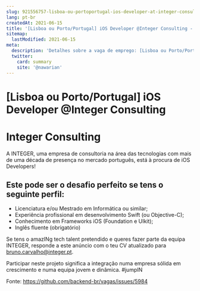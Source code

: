 ```yaml
---
slug: 921556757-lisboa-ou-portoportugal-ios-developer-at-integer-consulting
lang: pt-br
createdAt: 2021-06-15
title: '[Lisboa ou Porto/Portugal] iOS Developer @Integer Consulting - Vaga de Emprego'
sitemap:
  lastModified: 2021-06-15
meta:
  description: 'Detalhes sobre a vaga de emprego: [Lisboa ou Porto/Portugal] iOS Developer @Integer Consulting'
  twitter:
    card: summary
    site: '@nawarian'
---
```


# [Lisboa ou Porto/Portugal] iOS Developer @Integer Consulting

# Integer Consulting

A INTEGER, uma empresa de consultoria na área das tecnologias com mais de uma década de presença no mercado português, está à procura de iOS Developers!

## Este pode ser o desafio perfeito se tens o seguinte perfil:

- Licenciatura e/ou Mestrado em Informática ou similar;
- Experiência profissional em desenvolvimento Swift (ou Objective-C);
- Conhecimento em Frameworks iOS (Foundation e UIkit);
- Inglês fluente (obrigatório)

Se tens o amazINg tech talent pretendido e queres fazer parte da equipa INTEGER, responde a este anúncio com o teu CV atualizado para bruno.carvalho@integer.pt.

Participar neste projeto significa a integração numa empresa sólida em crescimento e numa equipa jovem e dinâmica. #jumpIN

Fonte: https://github.com/backend-br/vagas/issues/5984